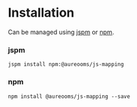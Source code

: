 # Installation

Can be managed using
[jspm](http://jspm.io)
or [npm](https://github.com/npm/npm).

### jspm
```terminal
jspm install npm:@aureooms/js-mapping
```

### npm
```terminal
npm install @aureooms/js-mapping --save
```
